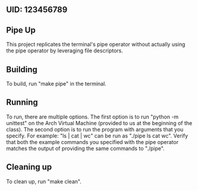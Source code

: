 ## UID: 123456789

## Pipe Up

This project replicates the terminal's pipe operator without actually using the pipe operator by leveraging file descriptors.

## Building

To build, run "make pipe" in the terminal.

## Running

To run, there are multiple options. The first option is to run "python -m unittest" on the Arch Virtual Machine (provided to us at the beginning of the class). The second option is to run the program with arguments that you specify. For example: "ls | cat | wc" can be run as "./pipe ls cat wc". Verify that both the example commands you specified with the pipe operator matches the output of providing the same commands to "./pipe".

## Cleaning up

To clean up, run "make clean".

